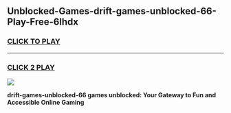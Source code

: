 
## Unblocked-Games-drift-games-unblocked-66-Play-Free-6lhdx
<h3>
<a href="https://premium76.site?title=drift-games-unblocked-66&ref=18A1">CLICK TO PLAY</a></h3>
<hr>

<h3>
<a href="https://premium76.site?title=drift-games-unblocked-66&ref=18A1">CLICK 2 PLAY</a>
  
</h3>

<a href="https://premium76.site?title=drift-games-unblocked-66&ref=18A1"><img src="https://clearcache.store/games.png"></a>


**drift-games-unblocked-66 games unblocked: Your Gateway to Fun and Accessible Online Gaming**
